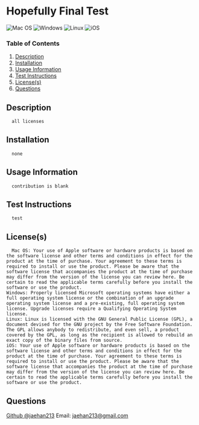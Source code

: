 # Hopefully Final Test
![Mac OS](https://img.shields.io/badge/mac%20os-000000?style=for-the-badge&logo=macos&logoColor=F0F0F0)
![Windows](https://img.shields.io/badge/Windows-0078D6?style=for-the-badge&logo=windows&logoColor=white)
![Linux](https://img.shields.io/badge/Linux-FCC624?style=for-the-badge&logo=linux&logoColor=black)
![iOS](https://img.shields.io/badge/iOS-000000?style=for-the-badge&logo=ios&logoColor=white)


### Table of Contents1. [Description](#description)2. [Installation](#installation)3. [Usage Information](#usage)4. [Test Instructions](#test)5. [License(s)](#license)6. [Questions](#question)

## Description <a name="description"></a>
      all licenses

## Installation <a name="installation"></a>
      none

## Usage Information<a name="usage"></a>
      contribution is blank

## Test Instructions <a name="test"></a>
      test

## License(s) <a name="license"></a>
      Mac OS: Your use of Apple software or hardware products is based on the software license and other terms and conditions in effect for the product at the time of purchase. Your agreement to these terms is required to install or use the product. Please be aware that the software license that accompanies the product at the time of purchase may differ from the version of the license you can review here. Be certain to read the applicable terms carefully before you install the software or use the product.	Windows: Properly licensed Microsoft operating systems have either a full operating system license or the combination of an upgrade operating system license and a pre-existing, full operating system license. Upgrade licenses require a Qualifying Operating System license.	Linux: Linux is licensed with the GNU General Public License (GPL), a document devised for the GNU project by the Free Software Foundation. The GPL allows anybody to redistribute, and even sell, a product covered by the GPL, as long as the recipient is allowed to rebuild an exact copy of the binary files from source.	iOS: Your use of Apple software or hardware products is based on the software license and other terms and conditions in effect for the product at the time of purchase. Your agreement to these terms is required to install or use the product. Please be aware that the software license that accompanies the product at the time of purchase may differ from the version of the license you can review here. Be certain to read the applicable terms carefully before you install the software or use the product.

## Questions <a name="question"></a>[Github @jaehan213](https://github.com/jaehan213)Email: jaehan213@gmail.com